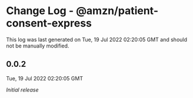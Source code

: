 # Change Log - @amzn/patient-consent-express

This log was last generated on Tue, 19 Jul 2022 02:20:05 GMT and should not be manually modified.

## 0.0.2
Tue, 19 Jul 2022 02:20:05 GMT

_Initial release_

